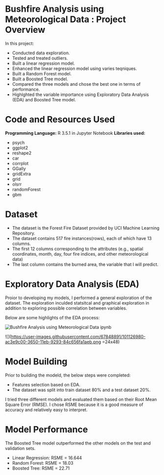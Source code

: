 # Bushfire Analysis using Meteorological Data : Project Overview 

In this project:
- Conducted data exploration.
- Tested and treated outliers.
- Built a linear regression model.
- Enhanced the linear regression model using varies teqniques.
- Built a Random Forest model.
- Built a Boosted Tree model.
- Compared the three models and chose the best one in terms of performance. 
- Highlghted the variable importance using Exploratory Data Analysis (EDA) and Boosted Tree model.

# Code and Resources Used

**Programming Language:** R 3.5.1 in Jupyter Notebook
**Libraries used:**
- psych
- ggplot2
- reshape2
- car
- corrplot
- GGally
- gridExtra
- grid
- olsrr
- randomForest
- gbm

# Dataset 
- The dataset is the Forest Fire Dataset provided by UCI Machine Learning Repository.
- The dataset contains 517 fire instances(rows), each of which have 13 columns.
- The first 12 columns corresponding to the attributes (e.g., spatial coordinates, month, day, four fire indices, and other meteorological data) 
- The last column contains the burned area, the variable that I will predict. 


# Exploratory Data Analysis (EDA) 
Proior to developing my models, I performed a general exploration of the dataset. The exploration inculded statsitcal and graphical exploration in addition to exploring possible correlation between variables. 

Below are some highlights of the EDA process: 

![Bushfire Analysis using Meteorological Data ipynb](https://user-images.githubusercontent.com/67848891/101126882-81ecde80-3650-11eb-92d4-fa5f0b6b314a.png)

![](https://user-images.githubusercontent.com/67848891/101126980-ac3e9c00-3650-11eb-9293-84c656fa1aeb.png =24x48)

# Model Building
Prior to building the modeld, the below steps were completed:  
- Features selection based on EDA. 
- The dataset was split into train dataset 80% and a test dataset 20%. 

I tried three different models and evaluated them based on their Root Mean Square Error (RMSE). I chose RSME because it is a good measure of accuracy and relatively easy to interpret.

# Model Performance 
The Boosted Tree model outperformed the other models on the test and validation sets.

- Linear Regression: RSME = 16.644
- Random Forest: RSME = 18.03
- Boosted Tree: RSME = 22.71

